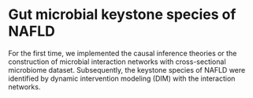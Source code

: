# Gut microbial keystone species of NAFLD

For the first time, we implemented the causal inference theories or the construction of microbial interaction networks with cross-sectional microbiome dataset. Subsequently, the keystone species of NAFLD were identified by dynamic intervention modeling (DIM) with the interaction networks. 
    
